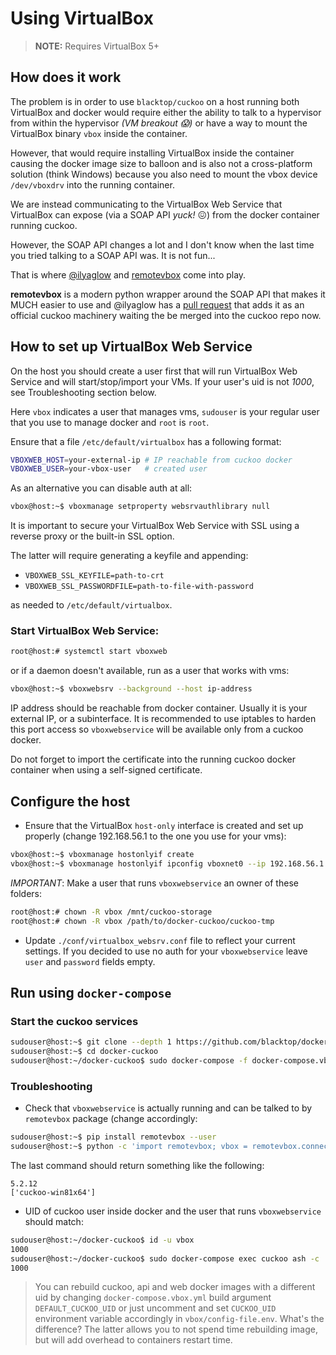 # Using VirtualBox

> **NOTE:** Requires VirtualBox 5+

## How does it work

The problem is in order to use `blacktop/cuckoo` on a host running both VirtualBox and docker would require either the ability to talk to a hypervisor from within the hypervisor *(VM breakout :scream:)* or have a way to mount the VirtualBox binary `vbox` inside the container.

However, that would require installing VirtualBox inside the container causing the docker image size to balloon and is also not a cross-platform solution (think Windows) because you also need to mount the vbox device `/dev/vboxdrv` into the running container.

We are instead communicating to the VirtualBox Web Service that VirtualBox can expose (via a SOAP API *yuck!* :confounded:) from the docker container running cuckoo.

However, the SOAP API changes a lot and I don't know when the last time you tried talking to a SOAP API was.  It is not fun...

That is where [@ilyaglow](https://github.com/ilyaglow) and [remotevbox](https://github.com/ilyaglow/remote-virtualbox) come into play.

**remotevbox** is a modern python wrapper around the SOAP API that makes it MUCH easier to use and @ilyaglow has a [pull request](https://github.com/cuckoosandbox/cuckoo/pull/1998) that adds it as an official cuckoo machinery waiting the be merged into the cuckoo repo now.

## How to set up VirtualBox Web Service

On the host you should create a user first that will run VirtualBox Web Service and will start/stop/import your VMs. If your user's uid is not *1000*, see Troubleshooting section below.

Here `vbox` indicates a user that manages vms, `sudouser` is your regular user that you use to manage docker and `root` is `root`.

Ensure that a file `/etc/default/virtualbox` has a following format:

```bash
VBOXWEB_HOST=your-external-ip # IP reachable from cuckoo docker
VBOXWEB_USER=your-vbox-user   # created user
```

As an alternative you can disable auth at all:
```bash
vbox@host:~$ vboxmanage setproperty websrvauthlibrary null
```

It is important to secure your VirtualBox Web Service with SSL using a reverse proxy or the built-in SSL option.

The latter will require generating a keyfile and appending:

- `VBOXWEB_SSL_KEYFILE=path-to-crt`
- `VBOXWEB_SSL_PASSWORDFILE=path-to-file-with-password`

as needed to `/etc/default/virtualbox`.

### Start VirtualBox Web Service:

```bash
root@host:# systemctl start vboxweb
```

or if a daemon doesn't available, run as a user that works with vms:
```bash
vbox@host:~$ vboxwebsrv --background --host ip-address
```

IP address should be reachable from docker container. Usually it is your external IP, or a subinterface. It is recommended to use iptables to harden this port access so `vboxwebservice` will be available only from a cuckoo docker.

Do not forget to import the certificate into the running cuckoo docker container when using a self-signed certificate.

## Configure the host

- Ensure that the VirtualBox `host-only` interface is created and set up properly (change 192.168.56.1 to the one you use for your vms):

```bash
vbox@host:~$ vboxmanage hostonlyif create
vbox@host:~$ vboxmanage hostonlyif ipconfig vboxnet0 --ip 192.168.56.1
```

*IMPORTANT*: Make a user that runs `vboxwebservice` an owner of these folders:

```bash
root@host:# chown -R vbox /mnt/cuckoo-storage
root@host:# chown -R vbox /path/to/docker-cuckoo/cuckoo-tmp
```

- Update `./conf/virtualbox_websrv.conf` file to reflect your current settings. If you decided to use no auth for your `vboxwebservice` leave `user` and `password` fields empty.

## Run using `docker-compose`

### Start the cuckoo services

```bash
sudouser@host:~$ git clone --depth 1 https://github.com/blacktop/docker-cuckoo.git
sudouser@host:~$ cd docker-cuckoo
sudouser@host:~/docker-cuckoo$ sudo docker-compose -f docker-compose.vbox.yml up -d
```

### Troubleshooting

- Check that `vboxwebservice` is actually running and can be talked to by `remotevbox` package (change <external ip> accordingly:

```bash
sudouser@host:~$ pip install remotevbox --user
sudouser@host:~$ python -c 'import remotevbox; vbox = remotevbox.connect("http://<external-ip>:18083", "VBOXWEB-USER", "VBOXWEB-USER-PASSWORD"); print(vbox.get_version()); print(vbox.list_machines()); vbox.disconnect()'
```

The last command should return something like the following:
```
5.2.12
['cuckoo-win81x64']
```

- UID of cuckoo user inside docker and the user that runs `vboxwebservice` should match:

```bash
sudouser@host:~/docker-cuckoo$ id -u vbox
1000
sudouser@host:~/docker-cuckoo$ sudo docker-compose exec cuckoo ash -c 'id -u cuckoo'
1000
```

> You can rebuild cuckoo, api and web docker images with a different uid by changing `docker-compose.vbox.yml` build argument `DEFAULT_CUCKOO_UID` or just uncomment and set `CUCKOO_UID` environment variable accordingly in `vbox/config-file.env`. What's the difference? The latter allows you to not spend time rebuilding image, but will add overhead to containers restart time.

